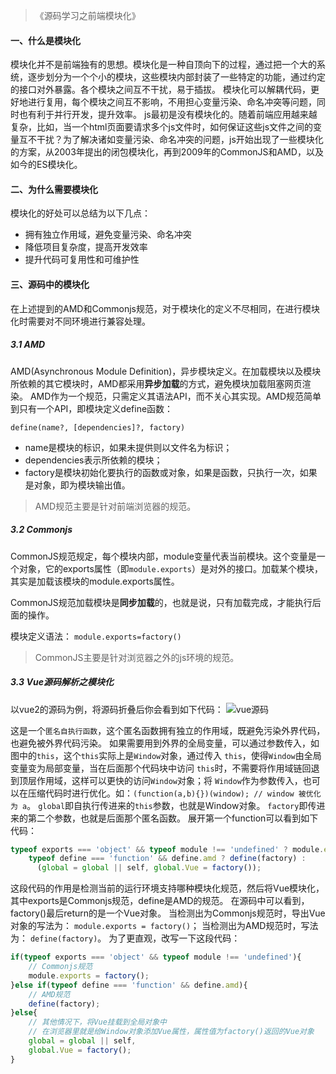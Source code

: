 > 《源码学习之前端模块化》

#### 一、什么是模块化

模块化并不是前端独有的思想。模块化是一种自顶向下的过程，通过把一个大的系统，逐步划分为一个个小的模块，这些模块内部封装了一些特定的功能，通过约定的接口对外暴露。各个模块之间互不干扰，易于插拔。
模块化可以解耦代码，更好地进行复用，每个模块之间互不影响，不用担心变量污染、命名冲突等问题，同时也有利于并行开发，提升效率。
js最初是没有模块化的。随着前端应用越来越复杂，比如，当一个html页面要请求多个js文件时，如何保证这些js文件之间的变量互不干扰？为了解决诸如变量污染、命名冲突的问题，js开始出现了一些模块化的方案，从2003年提出的闭包模块化，再到2009年的CommonJS和AMD，以及如今的ES模块化。


#### 二、为什么需要模块化
模块化的好处可以总结为以下几点：
- 拥有独立作用域，避免变量污染、命名冲突
- 降低项目复杂度，提高开发效率
- 提升代码可复用性和可维护性


#### 三、源码中的模块化

在上述提到的AMD和Commonjs规范，对于模块化的定义不尽相同，在进行模块化时需要对不同环境进行兼容处理。

##### 3.1 AMD

AMD(Asynchronous Module Definition)，异步模块定义。在加载模块以及模块所依赖的其它模块时，AMD都采用**异步加载**的方式，避免模块加载阻塞网页渲染。
AMD作为一个规范，只需定义其语法API，而不关心其实现。AMD规范简单到只有一个API，即模块定义define函数：

`define(name?, [dependencies]?, factory)`
- name是模块的标识，如果未提供则以文件名为标识；
- dependencies表示所依赖的模块；
- factory是模块初始化要执行的函数或对象，如果是函数，只执行一次，如果是对象，即为模块输出值。

> AMD规范主要是针对前端浏览器的规范。

##### 3.2 Commonjs

CommonJS规范规定，每个模块内部，module变量代表当前模块。这个变量是一个对象，它的exports属性（即`module.exports`）是对外的接口。加载某个模块，其实是加载该模块的module.exports属性。

CommonJS规范加载模块是**同步加载**的，也就是说，只有加载完成，才能执行后面的操作。

模块定义语法：
`module.exports=factory()`

> CommonJS主要是针对浏览器之外的js环境的规范。

##### 3.3 Vue源码解析之模块化

以vue2的源码为例，将源码折叠后你会看到如下代码：
![vue源码](../assets/vue-source-code-fold.png)



这是一个`匿名自执行函数`，这个匿名函数拥有独立的作用域，既避免污染外界代码，也避免被外界代码污染。
如果需要用到外界的全局变量，可以通过参数传入，如图中的`this`，这个`this`实际上是`Window`对象，通过传入 `this`，使得`Window`由全局变量变为局部变量，当在后面那个代码块中访问 `this`时，不需要将作用域链回退到顶层作用域，这样可以更快的访问`Window`对象；将 `Window`作为参数传入，也可以在压缩代码时进行优化。如：`(function(a,b){})(window); // window 被优化为 a`。
`global`即自执行传进来的`this`参数，也就是Window对象。
`factory`即传进来的第二个参数，也就是后面那个匿名函数。
展开第一个function可以看到如下代码：
```js
typeof exports === 'object' && typeof module !== 'undefined' ? module.exports = factory() :
    typeof define === 'function' && define.amd ? define(factory) :
      (global = global || self, global.Vue = factory());
```
这段代码的作用是检测当前的运行环境支持哪种模块化规范，然后将Vue模块化，其中exports是Commonjs规范，define是AMD的规范。
在源码中可以看到，factory()最后return的是一个Vue对象。
当检测出为Commonjs规范时，导出Vue对象的写法为：
`module.exports = factory()`；
当检测出为AMD规范时，写法为：
`define(factory)`。
为了更直观，改写一下这段代码：
```js
if(typeof exports === 'object' && typeof module !== 'undefined'){
    // Commonjs规范
    module.exports = factory();
}else if(typeof define === 'function' && define.amd){
    // AMD规范
    define(factory);
}else{
    // 其他情况下，将Vue挂载到全局对象中
    // 在浏览器里就是给Window对象添加Vue属性，属性值为factory()返回的Vue对象
    global = global || self,
    global.Vue = factory();
}
```